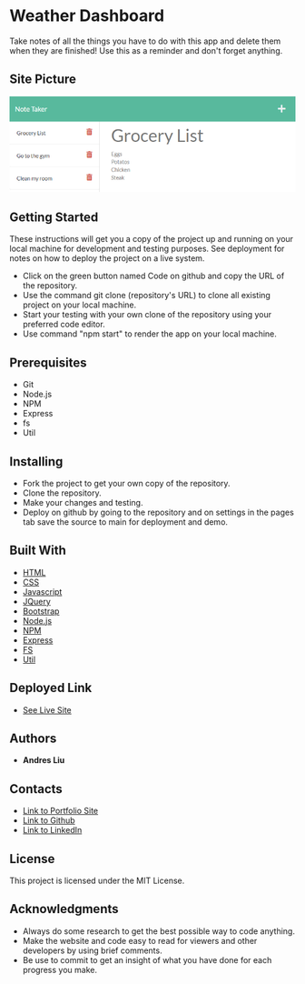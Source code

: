 # Weather Dashboard

Take notes of all the things you have to do with this app and delete them when they are finished! Use this as a reminder and don't forget anything.

## Site Picture

![Site](./public/assets/images/site-img.PNG)

## Getting Started

These instructions will get you a copy of the project up and running on your local machine for development and testing purposes. See deployment for notes on how to deploy the project on a live system.

* Click on the green button named Code on github and copy the URL of the repository.
* Use the command git clone (repository's URL) to clone all existing project on your local machine.
* Start your testing with your own clone of the repository using your preferred code editor.
* Use command "npm start" to render the app on your local machine.

## Prerequisites

* Git
* Node.js
* NPM
* Express
* fs
* Util

## Installing

* Fork the project to get your own copy of the repository.
* Clone the repository.
* Make your changes and testing.
* Deploy on github by going to the repository and on settings in the pages tab save the source to main for deployment and demo.

## Built With

* [HTML](https://developer.mozilla.org/en-US/docs/Web/HTML)
* [CSS](https://developer.mozilla.org/en-US/docs/Web/CSS)
* [Javascript](https://developer.mozilla.org/en-US/docs/Web/javascript)
* [JQuery](https://jquery.com/)
* [Bootstrap](https://getbootstrap.com/)
* [Node.js](https://nodejs.org/en/)
* [NPM](https://docs.npmjs.com/)
* [Express](https://expressjs.com/)
* [FS](https://nodejs.org/api/fs.html)
* [Util](https://nodejs.org/api/util.html)

## Deployed Link

* [See Live Site](https://andresliu-note-taker.herokuapp.com/)

## Authors

* **Andres Liu** 

## Contacts

- [Link to Portfolio Site](https://andresliu22.github.io/portfolio/)
- [Link to Github](https://github.com/andresliu22/)
- [Link to LinkedIn](https://www.linkedin.com/in/andresliu22/)

## License

This project is licensed under the MIT License.

## Acknowledgments

* Always do some research to get the best possible way to code anything.
* Make the website and code easy to read for viewers and other developers by using brief comments.
* Be use to commit to get an insight of what you have done for each progress you make.
